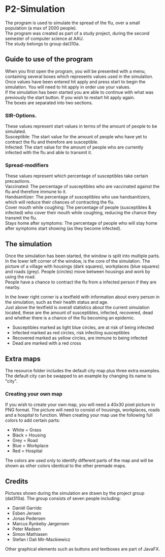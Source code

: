 ﻿# P2-Simulation
The program is used to simulate the spread of the flu, over a small population (a max of 2000 people).  
The program was created as part of a study project, during the second semester of computer science at AAU.  
The study belongs to group dat310a.  

## Guide to use of the program
When you first open the program, you will be presented with a menu, containing several boxes which represents values used in the simulation.  
Once values have been entered hit apply and press start to begin the simulation. You will need to hit apply in order use your values.  
If the simulation has been started you are able to continue with what was previously the start button. If you wish to restart hit apply again.  
The boxes are separated into two sections.

### SIR-Options.
These values represent start values in terms of the amount of people to be simulated.  
Susceptible: The start value for the amount of people who have yet to contract the flu and therefore are susceptible.  
Infected: The start value for the amount of people who are currently infected with the flu and able to transmit it.  

### Spread-modifiers
These values represent which percentage of susceptibles take certain precautions.  
Vaccinated: The percentage of susceptibles who are vaccinated against the flu and therefore immune to it.  
Handsanitizer: The percentage of susceptibles who use handsanitizers, which will reduce their chances of contracting the flu.  
Cover mouth while coughing: The percentage of people (susceptibles & infected) who cover their mouth while coughing, reducing the chance they transmit the flu.  
Stays home after symptoms: The percentage of people who will stay home after symptoms start showing (as they become infected).

## The simulation
Once the simulation has been started, the window is split into multiple parts.  
In the lower left corner of the window, is the core of the simulation. The picture of a village with housings (dark squares), workplaces (blue squares) and roads (grey). People (circles) move between housings and work by using the road.  
People have a chance to contract the flu from a infected person if they are nearby.  

In the lower right corner is a textfield with information about every person in the simulation, such as their health status and age.  
Just above the textfield is overall statistics about the current simulation located, these are the amount of susceptibles, infected, recovered, dead and whether there is a chance of the flu becoming an epidemic. 
- Susceptibles marked as light blue circles, are at risk of being infected
- Infected marked as red circles, risk infecting susceptibles
- Recovered marked as yellow circles, are immune to being infected
- Dead are marked with a red cross

## Extra maps
The resource folder includes the default city map plus three extra examples. The default city can be swapped to an example by changing its name to "city".

### Creating your own map
If you wish to create your own map, you will need a 40x30 pixel picture in PNG format.
The picture will need to consist of housings, workplaces, roads and a hospital to function.
When creating your map use the following full colors to add certain parts:
- White = Grass
- Black = Housing
- Grey = Road
- Blue = Workplace
- Red = Hospital

The colors are used only to identify different parts of the map and will be shown as other colors identical to the other premade maps.

## Credits
Pictures shown during the simulation are drawn by the project group (dat310a).
The group consists of seven people including:
- Daniél Garrido
- Esben Jensen
- Jonas Pedersen
- Marcus Rynkeby Jørgensen
- Peter Madsen
- Simon Mathiasen
- Stefan ́ı Dali Mir-Mackiewicz

Other graphical elements such as buttons and textboxes are part of JavaFX.
